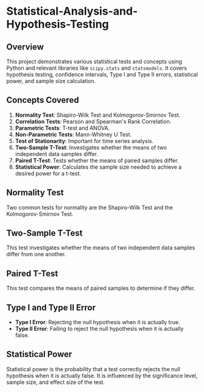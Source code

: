 # Statistical-Analysis-and-Hypothesis-Testing



## Overview

This project demonstrates various statistical tests and concepts using Python and relevant libraries like `scipy.stats` and `statsmodels`. It covers hypothesis testing, confidence intervals, Type I and Type II errors, statistical power, and sample size calculation.

## Concepts Covered

1. **Normality Test**: Shapiro-Wilk Test and Kolmogorov-Smirnov Test.
2. **Correlation Tests**: Pearson and Spearman's Rank Correlation.
3. **Parametric Tests**: T-test and ANOVA.
4. **Non-Parametric Tests**: Mann-Whitney U Test.
5. **Test of Stationarity**: Important for time series analysis.
6. **Two-Sample T-Test**: Investigates whether the means of two independent data samples differ.
7. **Paired T-Test**: Tests whether the means of paired samples differ.
8. **Statistical Power**: Calculates the sample size needed to achieve a desired power for a t-test.

## Normality Test

Two common tests for normality are the Shapiro-Wilk Test and the Kolmogorov-Smirnov Test.

## Two-Sample T-Test

This test investigates whether the means of two independent data samples differ from one another.

## Paired T-Test

This test compares the means of paired samples to determine if they differ.

## Type I and Type II Error

- **Type I Error**: Rejecting the null hypothesis when it is actually true.
- **Type II Error**: Failing to reject the null hypothesis when it is actually false.

## Statistical Power

Statistical power is the probability that a test correctly rejects the null hypothesis when it is actually false. It is influenced by the significance level, sample size, and effect size of the test.

